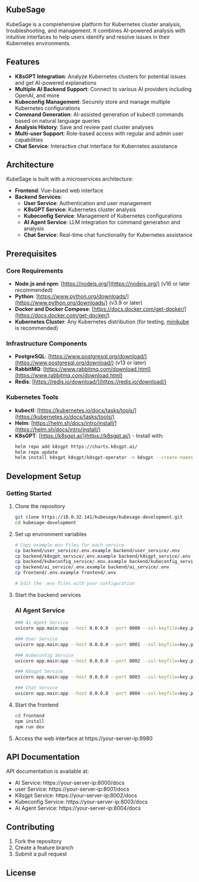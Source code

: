 ## KubeSage

KubeSage is a comprehensive platform for Kubernetes cluster analysis, troubleshooting, and management. It combines AI-powered analysis with intuitive interfaces to help users identify and resolve issues in their Kubernetes environments.

## Features

- **K8sGPT Integration**: Analyze Kubernetes clusters for potential issues and get AI-powered explanations
- **Multiple AI Backend Support**: Connect to various AI providers including OpenAI, and more
- **Kubeconfig Management**: Securely store and manage multiple Kubernetes configurations
- **Command Generation**: AI-assisted generation of kubectl commands based on natural language queries
- **Analysis History**: Save and review past cluster analyses
- **Multi-user Support**: Role-based access with regular and admin user capabilities
- **Chat Service**: Interactive chat interface for Kubernetes assistance

## Architecture

KubeSage is built with a microservices architecture:

- **Frontend**: Vue-based web interface
- **Backend Services**:
  - **User Service**: Authentication and user management
  - **K8sGPT Service**: Kubernetes cluster analysis
  - **Kubeconfig Service**: Management of Kubernetes configurations
  - **AI Agent Service**: LLM integration for command generation and analysis
  - **Chat Service**: Real-time chat functionality for Kubernetes assistance

## Prerequisites

### Core Requirements

- **Node.js and npm**: [https://nodejs.org/](https://nodejs.org/) (v16 or later recommended)
- **Python**: [https://www.python.org/downloads/](https://www.python.org/downloads/) (v3.9 or later)
- **Docker and Docker Compose**: [https://docs.docker.com/get-docker/](https://docs.docker.com/get-docker/)
- **Kubernetes Cluster**: Any Kubernetes distribution (for testing, [minikube](https://minikube.sigs.k8s.io/docs/start/) is recommended)

### Infrastructure Components

- **PostgreSQL**: [https://www.postgresql.org/download/](https://www.postgresql.org/download/) (v13 or later)
- **RabbitMQ**: [https://www.rabbitmq.com/download.html](https://www.rabbitmq.com/download.html)
- **Redis**: [https://redis.io/download/](https://redis.io/download/)

### Kubernetes Tools

- **kubectl**: [https://kubernetes.io/docs/tasks/tools/](https://kubernetes.io/docs/tasks/tools/)
- **Helm**: [https://helm.sh/docs/intro/install/](https://helm.sh/docs/intro/install/)
- **K8sGPT**: [https://k8sgpt.ai/](https://k8sgpt.ai/) - Install with:
  ```bash
  helm repo add k8sgpt https://charts.k8sgpt.ai/
  helm repo update
  helm install k8sgpt k8sgpt/k8sgpt-operator -n k8sgpt --create-namespace
  ```

## Development Setup

### Getting Started

1. Clone the repository
   ```bash
   git clone https://10.0.32.141/kubesage/kubesage-development.git
   cd kubesage-development
   ```

2. Set up environment variables
   ```bash
   # Copy example env files for each service
   cp backend/user_service/.env.example backend/user_service/.env
   cp backend/k8sgpt_service/.env.example backend/k8sgpt_service/.env
   cp backend/kubeconfig_service/.env.example backend/kubeconfig_service/.env
   cp backend/ai_service/.env.example backend/ai_service/.env
   cp frontend/.env.example frontend/.env
   
   # Edit the .env files with your configuration
   ```


3. Start the backend services
    ### AI Agent Service
    ```bash
    ### Ai Agent Service
    uvicorn app.main:app --host 0.0.0.0 --port 8000 --ssl-keyfile=key.pem --ssl-certfile=cert.pem --reload 

    ### User Service
    uvicorn app.main:app --host 0.0.0.0 --port 8001 --ssl-keyfile=key.pem --ssl-certfile=cert.pem --reload

    ### Kubeconfig Service
    uvicorn app.main:app --host 0.0.0.0 --port 8002 --ssl-keyfile=key.pem --ssl-certfile=cert.pem --reload 

    ### K8sgpt Service
    uvicorn app.main:app --host 0.0.0.0 --port 8003 --ssl-keyfile=key.pem --ssl-certfile=cert.pem --reload --app-dir backend/kubeconfig_service

    ### Chat Service
    uvicorn app.main:app --host 0.0.0.0 --port 8004 --ssl-keyfile=key.pem --ssl-certfile=cert.pem --reload --app-dir backend/ai_service 
    ```

    


5. Start the frontend
   ```bash
   cd frontend
   npm install
   npm run dev
   ```

6. Access the web interface at https://your-server-ip:9980



## API Documentation

API documentation is available at:
- AI Service: https://your-server-ip:8000/docs
- user Service: https://your-server-ip:8001/docs
- K8sgpt Service: https://your-server-ip:8002/docs
- Kubeconfig Service: https://your-server-ip:8003/docs
- AI Agent Service: https://your-server-ip:8004/docs


## Contributing

1. Fork the repository
2. Create a feature branch
3. Submit a pull request

## License

